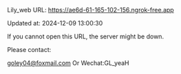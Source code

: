 Lily_web URL: https://ae6d-61-165-102-156.ngrok-free.app

Updated at: 2024-12-09 13:00:30

If you cannot open this URL, the server might be down.

Please contact: 

goley04@foxmail.com Or Wechat:GL_yeaH